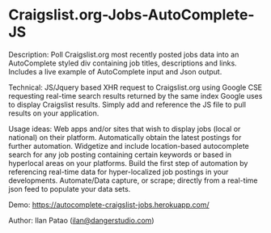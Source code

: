 # Craigslist.org-Jobs-AutoComplete-JS
Description: Poll Craigslist.org most recently posted jobs data into an AutoComplete styled div containing job titles, descriptions and links. Includes a live example of AutoComplete input and Json output.

Technical: JS/Jquery based XHR request to Craigslist.org using Google CSE requesting real-time search results returned by the same index Google uses to display Craigslist results. Simply add and reference the JS file to pull results on your application.

Usage ideas: Web apps and/or sites that wish to display jobs (local or national) on their platform. Automatically obtain the latest postings for further automation. Widgetize and include location-based autocomplete search for any job posting containing certain keywords or based in hyperlocal areas on your platforms. Build the first step of automation by referencing real-time data for hyper-localized job postings in your developments. Automate/Data capture, or scrape; directly from a real-time json feed to populate your data sets.

Demo: https://autocomplete-craigslist-jobs.herokuapp.com/

Author: Ilan Patao (ilan@dangerstudio.com)
